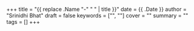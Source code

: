 +++
title = "{{ replace .Name "-" " " | title }}"
date = {{ .Date }}
author = "Srinidhi Bhat"
draft = false
keywords = ["", ""]
cover = ""
summary = ""
tags = []
+++
